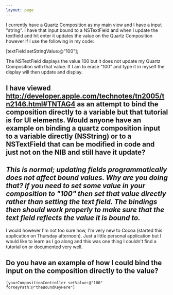 ```yaml
---
layout: page
---
```




I currently have a Quartz Composition as my main view and I have a input "string".  I have that input bound to a NSTextField and when I update the textfield and hit enter it updates the value on the Quartz Composition however if I use the following in my code:

[textField setStringValue:@"100"];

The NSTextField displays the value 100 but it does not update my Quartz Composition with that value.  If I am to erase "100" and type it in myself the display will then update and display.

I have viewed http://developer.apple.com/technotes/tn2005/tn2146.html#TNTAG4 as an attempt to bind the composition directly to a variable but that tutorial is for UI elements.  Would anyone have an example on binding a quartz composition input to a variable directly (NSString) or to a NSTextField that can be modified in code and just not on the NIB and still have it update?
----

*This is normal; updating fields programmatically does not affect bound values. Why are you doing that? If you need to set some value in your composition to "100" then set that value directly rather than setting the text field. The bindings then should work properly to make sure that the text field reflects the value it is bound to.*
----
I would however I'm not too sure how, I'm very new to Cocoa (started this application on Thursday afternoon).  Just a little personal application but I would like to learn as I go along and this was one thing I couldn't find a tutorial on or documented very well.

Do you have an example of how I could bind the input on the composition directly to the value?
----

    [yourCompositionController setValue:@"100" forKeyPath:@"theBoundKeyHere"]
